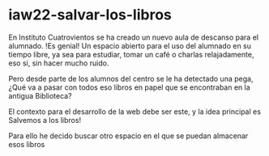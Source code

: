 # iaw22-salvar-los-libros

En Instituto Cuatrovientos se ha creado un nuevo aula de descanso para el alumnado. !Es genial! Un espacio abierto para el uso del alumnado en su tiempo libre, ya sea para estudiar, tomar un café o charlas relajadamente, eso si, sin hacer mucho ruido.

Pero desde parte de los alumnos del centro se le ha detectado una pega, ¿Qué va a pasar con todos eso libros en papel que se encontraban en la antigua Biblioteca?

El contexto para el desarrollo de la web debe ser este, y la idea principal es Salvemos a los libros!

Para ello he decido buscar otro espacio en el que se puedan almacenar esos libros
